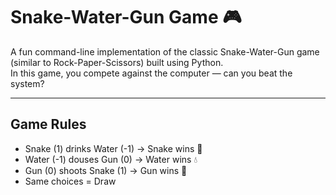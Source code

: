 # Snake-Water-Gun Game 🎮

A fun command-line implementation of the classic Snake-Water-Gun game (similar to Rock-Paper-Scissors) built using Python.  
In this game, you compete against the computer — can you beat the system?

---

## Game Rules

- Snake (1) drinks Water (-1) → Snake wins 🐍  
- Water (-1) douses Gun (0) → Water wins 💧  
- Gun (0) shoots Snake (1) → Gun wins 🔫  
- Same choices = Draw
